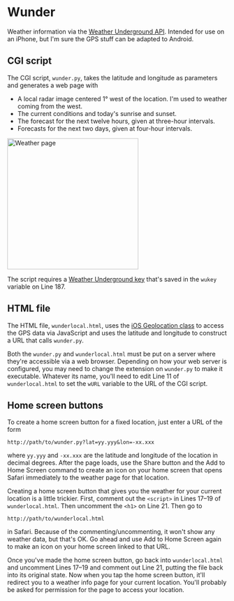 # Wunder #

Weather information via the [Weather Underground API][1]. Intended for use on an iPhone, but I'm sure the GPS stuff can be adapted to Android.

## CGI script ##

The CGI script, `wunder.py`, takes the latitude and longitude as parameters and generates a web page with

* A local radar image centered 1° west of the location. I'm used to weather coming from the west.
* The current conditions and today's sunrise and sunset.
* The forecast for the next twelve hours, given at three-hour intervals.
* Forecasts for the next two days, given at four-hour intervals.

<img width=300 src="http://leancrew.com/all-this/images2015/20150829-Weather%20page.png" alt="Weather page" title="Weather page" />

The script requires a [Weather Underground key][3] that's saved in the `wukey` variable on Line 187.

## HTML file ##

The HTML file, `wunderlocal.html`, uses the [iOS Geolocation class][2] to access the GPS data via JavaScript and uses the latitude and longitude to construct a URL that calls `wunder.py`.

Both the `wunder.py` and `wunderlocal.html` must be put on a server where they're accessible via a web browser. Depending on how your web server is configured, you may need to change the extension on `wunder.py` to make it executable. Whatever its name, you'll need to edit Line 11 of `wunderlocal.html` to set the `wURL` variable to the URL of the CGI script.

## Home screen buttons ##

To create a home screen button for a fixed location, just enter a URL of the form

    http://path/to/wunder.py?lat=yy.yyy&lon=-xx.xxx

where `yy.yyy` and `-xx.xxx` are the latitude and longitude of the location in decimal degrees. After the page loads, use the Share button and the <span class="menu">Add to Home Screen</span> command to create an icon on your home screen that opens Safari immediately to the weather page for that location.

Creating a home screen button that gives you the weather for your current location is a little trickier. First, comment out the `<script>` in Lines 17–19 of `wunderlocal.html`. Then uncomment the `<h1>` on Line 21. Then go to

    http://path/to/wunderlocal.html

in Safari. Because of the commenting/uncommenting, it won't show any weather data, but that's OK. Go ahead and use <span class="menu">Add to Home Screen</span> again to make an icon on your home screen linked to that URL.

Once you've made the home screen button, go back into `wunderlocal.html` and uncomment Lines 17–19 and comment out Line 21, putting the file back into its original state. Now when you tap the home screen button, it'll redirect you to a weather info page for your current location. You'll probably be asked for permission for the page to access your location.


[1]: http://www.wunderground.com/weather/api
[2]: https://developer.apple.com/library/safari/documentation/AppleApplications/Reference/SafariWebContent/GettingGeographicalLocations/GettingGeographicalLocations.html
[3]: http://www.wunderground.com/weather/api/d/login.html
